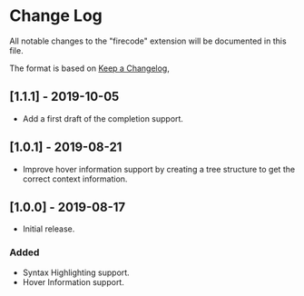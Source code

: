 # Change Log

All notable changes to the "firecode" extension will be documented in this file.

The format is based on [Keep a Changelog](https://keepachangelog.com/en/1.0.0/),

## [1.1.1] - 2019-10-05
- Add a first draft of the completion support.

## [1.0.1] - 2019-08-21
- Improve hover information support by creating a tree structure to get the correct context information.

## [1.0.0] - 2019-08-17
- Initial release.

### Added
- Syntax Highlighting support.
- Hover Information support.